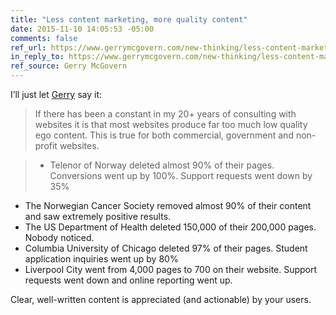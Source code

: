 ```yaml
---
title: "Less content marketing, more quality content"
date: 2015-11-10 14:05:53 -05:00
comments: false
ref_url: https://www.gerrymcgovern.com/new-thinking/less-content-marketing-more-quality-content
in_reply_to: https://www.gerrymcgovern.com/new-thinking/less-content-marketing-more-quality-content
ref_source: Gerry McGovern
---
```


I’ll just let [Gerry](https://www.gerrymcgovern.com/) say it:

> If there has been a constant in my 20+ years of consulting with websites it is that most websites produce far too much low quality ego content. This is true for both commercial, government and non-profit websites.

> * Telenor of Norway deleted almost 90% of their pages. Conversions went up by 100%. Support requests went down by 35%
* The Norwegian Cancer Society removed almost 90% of their content and saw extremely positive results.
* The US Department of Health deleted 150,000 of their 200,000 pages. Nobody noticed.
* Columbia University of Chicago deleted 97% of their pages. Student application inquiries went up by 80%
* Liverpool City went from 4,000 pages to 700 on their website. Support requests went down and online reporting went up.

Clear, well-written content is appreciated (and actionable) by your users.